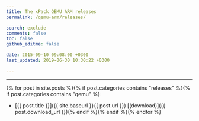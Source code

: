 ```yaml
---
title: The xPack QEMU ARM releases
permalink: /qemu-arm/releases/

search: exclude
comments: false
toc: false
github_editme: false

date: 2015-09-10 09:08:00 +0300
last_updated: 2019-06-30 10:30:22 +0300

---
```


___
{% for post in site.posts %}{% if post.categories contains "releases" %}{% if post.categories contains "qemu" %}
* [{{ post.title }}]({{ site.baseurl }}{{ post.url }}) [(download)]({{ post.download_url }}){% endif %}{% endif %}{% endfor %}
